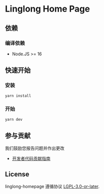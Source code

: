 # Linglong Home Page

## 依赖

### 编译依赖

- Node.JS >= 16

## 快速开始

### 安装

```bash
yarn install
```

### 开始

```bash
yarn dev
```

## 参与贡献

我们鼓励您报告问题并作出更改

* [开发者代码贡献指南](https://github.com/linuxdeepin/developer-center/wiki/Contribution-Guidelines-for-Developers)

## License

linglong-homepage 遵循协议 [LGPL-3.0-or-later](LICENSE).
